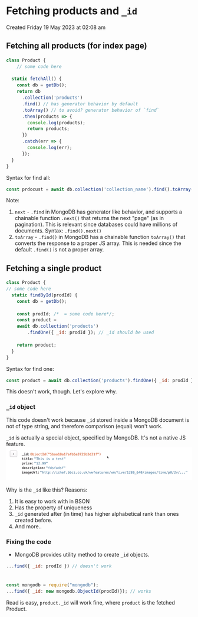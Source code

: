 # Fetching products and `_id`
Created Friday 19 May 2023 at 02:08 am

## Fetching all products (for index page)
```js
class Product {
	// some code here
	
  static fetchAll() {
    const db = getDb();
    return db
      .collection('products')
      .find() // has generator behavior by default
      .toArray() // to avoid? generator behavior of `find`
      .then(products => {
        console.log(products);
        return products;
      })
      .catch(err => {
        console.log(err);
      });
  }
}
```

Syntax for find all:
```js
const prdocust = await db.collection('collection_name').find().toArray();
```

Note: 
1. `next` - `.find` in MongoDB has generator like behavior, and supports a chainable function `.next()` that returns the next "page" (as in pagination). This is relevant since databases could have millions of documents. Syntax: `.find().next()`
2. `toArray` - `.find()` in MongoDB has a chainable function `toArray()`  that converts the response to a proper JS array. This is needed since the default `.find()` is not a proper array.


## Fetching a single product
```js
class Product {
// some code here
  static findById(prodId) {
	const db = getDb();
	
	const prodId; /*  = some code here*/;
	const product = 
	await db.collection('products')
		.findOne({ _id: prodId }); // _id should be used
	
	return product;
  }
}
```

Syntax for find one:
```js
const product = await db.collection('products').findOne({ _id: prodId });
```
This doesn't work, though. Let's explore why.


### `_id` object
This code doesn't work because `_id` stored inside a MongoDB document is not of type string, and therefore comparison (equal) won't work. 

`_id` is actually a special object, specified by MongoDB. It's not a native JS feature. 
![](../../../../assets/186_Fetching_products_and__id-image-1.png)

Why is the `_id` like this? Reasons:
1. It is easy to work with in BSON
2. Has the property of uniqueness
3. `_id` generated after (in time) has higher alphabetical rank than ones created before.
4. And more..


### Fixing the code
- MongoDB provides utility method to create `_id` objects.
```js
...find({ _id: prodId }) // doesn't work


const mongodb = require("mongodb");
...find({ _id: new mongodb.ObjectId(prodId)}); // works
```

Read is easy, `product._id` will work fine, where `product` is the fetched Product.